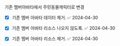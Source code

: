 


#
기존 멤버아바타에서 주민동물캐릭터로 변경 


- [x] 기존 멤버 아바타 데이터 제거. ✅ 2024-04-30
- [x] 기존 멤버 아바타 리소스 나오지 않도록. ✅ 2024-04-30
- [x] 기존 멤버 아바타 리소스 제거. ✅ 2024-04-30



